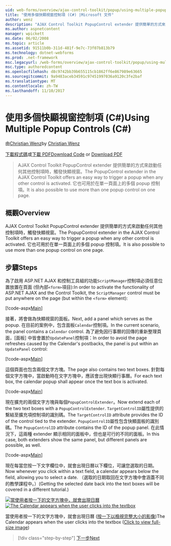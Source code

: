 ```yaml
---
uid: web-forms/overview/ajax-control-toolkit/popup/using-multiple-popup-controls-cs
title: "使用多個快顯視窗控制項 (C#) |Microsoft 文件"
author: wenz
description: "AJAX Control Toolkit PopupControl extender 提供簡單的方式來啟動任何其他控制項時，觸發快顯視窗。 此外，也可以使用 m..."
ms.author: aspnetcontent
manager: wpickett
ms.date: 06/02/2008
ms.topic: article
ms.assetid: 91511b0b-311d-481f-9e7c-73f07b813b79
ms.technology: dotnet-webforms
ms.prod: .net-framework
msc.legacyurl: /web-forms/overview/ajax-control-toolkit/popup/using-multiple-popup-controls-cs
msc.type: authoredcontent
ms.openlocfilehash: d8c9742bb39b655115cb1862ff6e867989e63665
ms.sourcegitcommit: 9a9483aceb34591c97451997036a9120c3fe2baf
ms.translationtype: MT
ms.contentlocale: zh-TW
ms.lasthandoff: 11/10/2017
---
```

<a name="using-multiple-popup-controls-c"></a><span data-ttu-id="c1ea1-104">使用多個快顯視窗控制項 (C#)</span><span class="sxs-lookup"><span data-stu-id="c1ea1-104">Using Multiple Popup Controls (C#)</span></span>
====================
<span data-ttu-id="c1ea1-105">由[Christian Wenz](https://github.com/wenz)</span><span class="sxs-lookup"><span data-stu-id="c1ea1-105">by [Christian Wenz](https://github.com/wenz)</span></span>

<span data-ttu-id="c1ea1-106">[下載程式碼](http://download.microsoft.com/download/9/3/f/93f8daea-bebd-4821-833b-95205389c7d0/PopupControl1.cs.zip)或[下載 PDF](http://download.microsoft.com/download/2/d/c/2dc10e34-6983-41d4-9c08-f78f5387d32b/popupcontrol1CS.pdf)</span><span class="sxs-lookup"><span data-stu-id="c1ea1-106">[Download Code](http://download.microsoft.com/download/9/3/f/93f8daea-bebd-4821-833b-95205389c7d0/PopupControl1.cs.zip) or [Download PDF](http://download.microsoft.com/download/2/d/c/2dc10e34-6983-41d4-9c08-f78f5387d32b/popupcontrol1CS.pdf)</span></span>

> <span data-ttu-id="c1ea1-107">AJAX Control Toolkit PopupControl extender 提供簡單的方式來啟動任何其他控制項時，觸發快顯視窗。</span><span class="sxs-lookup"><span data-stu-id="c1ea1-107">The PopupControl extender in the AJAX Control Toolkit offers an easy way to trigger a popup when any other control is activated.</span></span> <span data-ttu-id="c1ea1-108">它也可用於在單一頁面上的多個 popup 控制項。</span><span class="sxs-lookup"><span data-stu-id="c1ea1-108">It is also possible to use more than one popup control on one page.</span></span>


## <a name="overview"></a><span data-ttu-id="c1ea1-109">概觀</span><span class="sxs-lookup"><span data-stu-id="c1ea1-109">Overview</span></span>

<span data-ttu-id="c1ea1-110">AJAX Control Toolkit PopupControl extender 提供簡單的方式來啟動任何其他控制項時，觸發快顯視窗。</span><span class="sxs-lookup"><span data-stu-id="c1ea1-110">The PopupControl extender in the AJAX Control Toolkit offers an easy way to trigger a popup when any other control is activated.</span></span> <span data-ttu-id="c1ea1-111">它也可用於在單一頁面上的多個 popup 控制項。</span><span class="sxs-lookup"><span data-stu-id="c1ea1-111">It is also possible to use more than one popup control on one page.</span></span>

## <a name="steps"></a><span data-ttu-id="c1ea1-112">步驟</span><span class="sxs-lookup"><span data-stu-id="c1ea1-112">Steps</span></span>

<span data-ttu-id="c1ea1-113">為了啟用 ASP.NET AJAX 和控制工具組的功能`ScriptManager`控制項必須任意位置放置在頁面 (但內部`<form>`項目):</span><span class="sxs-lookup"><span data-stu-id="c1ea1-113">In order to activate the functionality of ASP.NET AJAX and the Control Toolkit, the `ScriptManager` control must be put anywhere on the page (but within the `<form>` element):</span></span>

[!code-aspx[Main](using-multiple-popup-controls-cs/samples/sample1.aspx)]

<span data-ttu-id="c1ea1-114">接著，將會做為快顯視窗的面板。</span><span class="sxs-lookup"><span data-stu-id="c1ea1-114">Next, add a panel which serves as the popup.</span></span> <span data-ttu-id="c1ea1-115">在目前的案例中，包含面板`Calendar`控制項。</span><span class="sxs-lookup"><span data-stu-id="c1ea1-115">In the current scenario, the panel contains a `Calendar` control.</span></span> <span data-ttu-id="c1ea1-116">為了避免因行事曆的回傳的重新整理頁面，[面板] 中皆會置於`UpdatePanel`控制項：</span><span class="sxs-lookup"><span data-stu-id="c1ea1-116">In order to avoid the page refreshes caused by the Calendar's postbacks, the panel is put within an `UpdatePanel` control:</span></span>

[!code-aspx[Main](using-multiple-popup-controls-cs/samples/sample2.aspx)]

<span data-ttu-id="c1ea1-117">這個頁面也包含兩個文字方塊。</span><span class="sxs-lookup"><span data-stu-id="c1ea1-117">The page also contains two text boxes.</span></span> <span data-ttu-id="c1ea1-118">針對每個文字方塊中，當啟動時在文字方塊中，應該會出現快顯行事曆。</span><span class="sxs-lookup"><span data-stu-id="c1ea1-118">For each text box, the calendar popup shall appear once the text box is activated.</span></span>

[!code-aspx[Main](using-multiple-popup-controls-cs/samples/sample3.aspx)]

<span data-ttu-id="c1ea1-119">現在擴充的兩個文字方塊與每個`PopupControlExtender`。</span><span class="sxs-lookup"><span data-stu-id="c1ea1-119">Now extend each of the two text boxes with a `PopupControlExtender`.</span></span> <span data-ttu-id="c1ea1-120">`TargetControlID`屬性提供的繫結至擴充項控制項的識別碼。</span><span class="sxs-lookup"><span data-stu-id="c1ea1-120">The `TargetControlID` attribute provides the ID of the control tied to the extender.</span></span> <span data-ttu-id="c1ea1-121">`PopupControlID`屬性包含快顯面板的識別碼。</span><span class="sxs-lookup"><span data-stu-id="c1ea1-121">The `PopupControlID` attribute contains the ID of the popup panel.</span></span> <span data-ttu-id="c1ea1-122">在此情況下，這兩種 extender 顯示相同的面板中，但也是可行的不同的面板。</span><span class="sxs-lookup"><span data-stu-id="c1ea1-122">In this case, both extenders show the same panel, but different panels are possible, as well.</span></span>

[!code-aspx[Main](using-multiple-popup-controls-cs/samples/sample4.aspx)]

<span data-ttu-id="c1ea1-123">現在每當您按一下文字欄位中，就會出現日曆以下欄位，可讓您選取的日期。</span><span class="sxs-lookup"><span data-stu-id="c1ea1-123">Now whenever you click within a text field, a calendar appears below the field, allowing you to select a date.</span></span> <span data-ttu-id="c1ea1-124">（選取的日期取回在文字方塊中會涵蓋不同的教學課程中。）</span><span class="sxs-lookup"><span data-stu-id="c1ea1-124">(Getting the selected date back into the text boxes will be covered in a different tutorial.)</span></span>


<span data-ttu-id="c1ea1-125">[![當使用者按一下的文字方塊中，就會出現日曆](using-multiple-popup-controls-cs/_static/image2.png)](using-multiple-popup-controls-cs/_static/image1.png)</span><span class="sxs-lookup"><span data-stu-id="c1ea1-125">[![The Calendar appears when the user clicks into the textbox](using-multiple-popup-controls-cs/_static/image2.png)](using-multiple-popup-controls-cs/_static/image1.png)</span></span>

<span data-ttu-id="c1ea1-126">當使用者按一下的文字方塊中，就會出現日曆 ([按一下以檢視完整大小的影像](using-multiple-popup-controls-cs/_static/image3.png))</span><span class="sxs-lookup"><span data-stu-id="c1ea1-126">The Calendar appears when the user clicks into the textbox ([Click to view full-size image](using-multiple-popup-controls-cs/_static/image3.png))</span></span>

>[!div class="step-by-step"]
[<span data-ttu-id="c1ea1-127">下一步</span><span class="sxs-lookup"><span data-stu-id="c1ea1-127">Next</span></span>](handling-postbacks-from-a-popup-control-with-an-updatepanel-cs.md)

